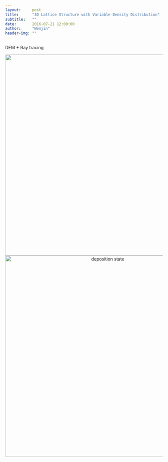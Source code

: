 ```yaml
---
layout:     post
title:      "3D Lattice Structure with Variable Density Distribution"
subtitle:   ""
date:       2016-07-21 12:00:00
author:     "Wenjin"
header-img: ""
---
```


DEM + Ray tracing

<center><img src="{{site.url}}/post_img/3d_variable_density_lattice/lattice_with_uniform_density.png" alt="" width="640"></center>



<center><img src="{{site.url}}/post_img/3d_variable_density_lattice/lattice_with_variable_density.png" alt="deposition state" width="640"></center>
